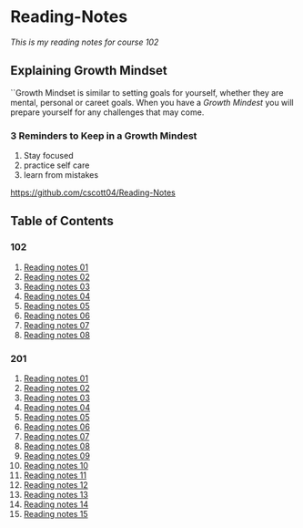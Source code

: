# Reading-Notes
*This is my reading notes for course 102* 
## Explaining Growth Mindset
``Growth Mindset is similar to setting goals for yourself, whether they are mental, personal or careet goals. When you have a *Growth Mindest* you will prepare yourself for any challenges that may come.
### 3 Reminders to Keep in a Growth Mindest
1. Stay focused
2. practice self care
3. learn from mistakes

https://github.com/cscott04/Reading-Notes 

## Table of Contents  
### 102
1. [Reading notes 01](https://cscott04.github.io/reading-notes/102/Class-01)
2. [Reading notes 02](https://cscott04.github.io/reading-notes/102/Class-02)
3. [Reading notes 03](https://cscott04.github.io/reading-notes/102/Read-03)
4. [Reading notes 04](https://cscott04.github.io/reading-notes/102/Read-04)
5. [Reading notes 05](https://cscott04.github.io/reading-notes/102/Read-05)
6. [Reading notes 06](https://cscott04.github.io/reading-notes/102/Read-06)
7. [Reading notes 07](https://cscott04.github.io/reading-notes/102/Read-07)
8. [Reading notes 08](https://cscott04.github.io/reading-notes/102/Read-08)

### 201
1. [Reading notes 01](https://cscott04.github.io/reading-notes/201/Read-01)
1. [Reading notes 02](https://cscott04.github.io/reading-notes/201/Read-02)
1. [Reading notes 03](https://cscott04.github.io/reading-notes/201/Read-03)
1. [Reading notes 04](https://cscott04.github.io/reading-notes/201/Read-04)
1. [Reading notes 05](https://cscott04.github.io/reading-notes/201/Read-05)
1. [Reading notes 06](https://cscott04.github.io/reading-notes/201/Read-06)
1. [Reading notes 07](https://cscott04.github.io/reading-notes/201/Read-07)
1. [Reading notes 08](https://cscott04.github.io/reading-notes/201/Read-08)
1. [Reading notes 09](https://cscott04.github.io/reading-notes/201/Read-09)
1. [Reading notes 10](https://cscott04.github.io/reading-notes/201/Read-10)
1. [Reading notes 11](https://cscott04.github.io/reading-notes/201/Read-11)
1. [Reading notes 12](https://cscott04.github.io/reading-notes/201/Read-12)
1. [Reading notes 13](https://cscott04.github.io/reading-notes/201/Read-13)
1. [Reading notes 14](https://cscott04.github.io/reading-notes/201/Read-14)
1. [Reading notes 15](https://cscott04.github.io/reading-notes/201/Read-15)